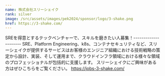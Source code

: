 ```yaml
---
name: 株式会社スリーシェイク
rank: silver
image: /src/assets/images/pek2024/sponsor/logo/3-shake.png
href: https://3-shake.com/
---
```


SREを得意とするテックベンチャーで、スキルを磨きたい人募集！--------------------- SRE、Platform Engineering、k8s、コンテナセキュリティなど、スリーシェイクが提供するサービスはお客様のエンジニア組織における技術戦略の策定から設計、実装、そして運用まで、クラウドインフラ領域における様々な領域のプロフェッショナルが包括的に支援します。 スリーシェイクにご興味がある方はぜひこちらをご覧ください。 https://jobs-3-shake.com/
